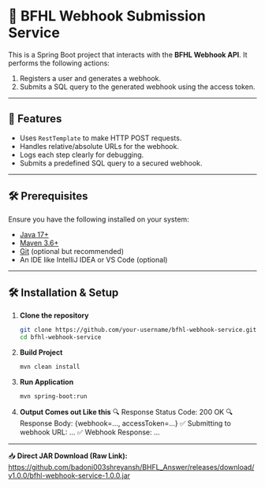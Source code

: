 # 🧠 BFHL Webhook Submission Service

This is a Spring Boot project that interacts with the **BFHL Webhook API**. It performs the following actions:

1. Registers a user and generates a webhook.
2. Submits a SQL query to the generated webhook using the access token.

---

## 🚀 Features

- Uses `RestTemplate` to make HTTP POST requests.
- Handles relative/absolute URLs for the webhook.
- Logs each step clearly for debugging.
- Submits a predefined SQL query to a secured webhook.

---

## 🛠️ Prerequisites

Ensure you have the following installed on your system:

- [Java 17+](https://adoptopenjdk.net/)
- [Maven 3.6+](https://maven.apache.org/install.html)
- [Git](https://git-scm.com/) (optional but recommended)
- An IDE like IntelliJ IDEA or VS Code (optional)

---

## 🛠️ Installation & Setup

1. **Clone the repository**
   ```bash
   git clone https://github.com/your-username/bfhl-webhook-service.git
   cd bfhl-webhook-service

   ```

2. **Build Project**
   ```bash
   mvn clean install

   ```

3. **Run Application**
   ```bash
   mvn spring-boot:run

   ```

4. **Output Comes out Like this**
   🔍 Response Status Code: 200 OK
   🔍 Response Body: {webhook=..., accessToken=...}
   ✅ Submitting to webhook URL: ...
   ✅ Webhook Response: ...

----
📥 **Direct JAR Download (Raw Link):**  
https://github.com/badoni003shreyansh/BHFL_Answer/releases/download/v1.0.0/bfhl-webhook-service-1.0.0.jar
